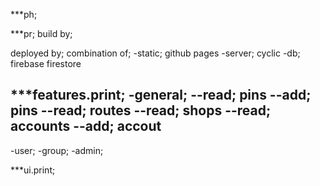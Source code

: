 \*\*\*ph;

\*\*\*pr;
build by;

deployed by; combination of;
-static; github pages
-server; cyclic
-db; firebase firestore

\*\*\*features.print;
-general;
--read; pins
--add; pins
--read; routes
--read; shops
--read; accounts
--add; accout
--
-user;
-group;
-admin;

\*\*\*ui.print;
